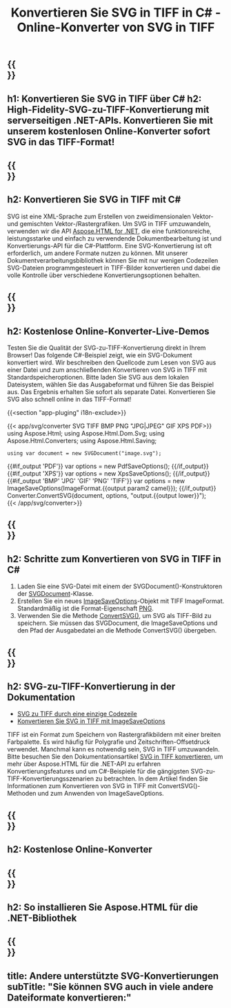 ﻿---
translation: true
template: /templates/_template-conversion-child.md
title: Konvertieren Sie SVG in TIFF in C# - Online-Konverter von SVG in TIFF
description: Konvertieren Sie SVG in C# in TIFF. Verwenden Sie einfach die Konverter-API innerhalb von ASP.NET oder einer beliebigen .NET-Anwendung. Probieren Sie den Online-SVG-zu-TIFF-Konverter kostenlos aus!
url: /net/conversion/svg-to-tiff/
family: html
platformtag: net
feature: conversion
informat: SVG
outformat: TIFF
otherformats: PDF XPS GIF JPEG PNG BMP
---

{{<section banner>}}
---
h1: Konvertieren Sie SVG in TIFF über C#
h2: High-Fidelity-SVG-zu-TIFF-Konvertierung mit serverseitigen .NET-APIs. Konvertieren Sie mit unserem kostenlosen Online-Konverter sofort SVG in das TIFF-Format!
---

{{<section overview>}}
---
h2: Konvertieren Sie SVG in TIFF mit C#
---

SVG ist eine XML-Sprache zum Erstellen von zweidimensionalen Vektor- und gemischten Vektor-/Rastergrafiken. Um SVG in TIFF umzuwandeln, verwenden wir die API [Aspose.HTML for .NET](https://products.aspose.com/html/net/), die eine funktionsreiche, leistungsstarke und einfach zu verwendende Dokumentbearbeitung ist und Konvertierungs-API für die C#-Plattform. Eine SVG-Konvertierung ist oft erforderlich, um andere Formate nutzen zu können. Mit unserer Dokumentverarbeitungsbibliothek können Sie mit nur wenigen Codezeilen SVG-Dateien programmgesteuert in TIFF-Bilder konvertieren und dabei die volle Kontrolle über verschiedene Konvertierungsoptionen behalten.

{{<section demos>}}
---
h2: Kostenlose Online-Konverter-Live-Demos
---

Testen Sie die Qualität der SVG-zu-TIFF-Konvertierung direkt in Ihrem Browser! Das folgende C#-Beispiel zeigt, wie ein SVG-Dokument konvertiert wird. Wir beschreiben den Quellcode zum Lesen von SVG aus einer Datei und zum anschließenden Konvertieren von SVG in TIFF mit Standardspeicheroptionen. Bitte laden Sie SVG aus dem lokalen Dateisystem, wählen Sie das Ausgabeformat und führen Sie das Beispiel aus. Das Ergebnis erhalten Sie sofort als separate Datei. Konvertieren Sie SVG also schnell online in das TIFF-Format!

{{<section "app-pluging" i18n-exclude>}}

{{< app/svg/converter SVG TIFF BMP PNG "JPG|JPEG" GIF XPS PDF>}}
using Aspose.Html;
using Aspose.Html.Dom.Svg;
using Aspose.Html.Converters;
using Aspose.Html.Saving;

    using var document = new SVGDocument("image.svg");
{{#if_output 'PDF'}}
    var options = new PdfSaveOptions();
{{/if_output}}
{{#if_output 'XPS'}}
    var options = new XpsSaveOptions();
{{/if_output}}
{{#if_output 'BMP' 'JPG' 'GIF' 'PNG' 'TIFF'}}
    var options = new ImageSaveOptions(ImageFormat.{{output param2 camel}});
{{/if_output}}
    Converter.ConvertSVG(document, options, "output.{{output lower}}");   
{{< /app/svg/converter>}}


{{<section steps>}}
---
h2: Schritte zum Konvertieren von SVG in TIFF in C#
---
1. Laden Sie eine SVG-Datei mit einem der SVGDocument()-Konstruktoren der [SVGDocument](https://apireference.aspose.com/html/net/aspose.html.dom.svg/svgdocument)-Klasse.
1. Erstellen Sie ein neues [ImageSaveOptions](https://apireference.aspose.com/html/net/aspose.html.saving/imagesaveoptions)-Objekt mit TIFF ImageFormat. Standardmäßig ist die Format-Eigenschaft [PNG](https://apireference.aspose.com/html/net/aspose.html.rendering.image/imageformat).
1. Verwenden Sie die Methode [ConvertSVG()](https://apireference.aspose.com/html/net/aspose.html.converters.converter/convertsvg/methods/3), um SVG als TIFF-Bild zu speichern. Sie müssen das SVGDocument, die ImageSaveOptions und den Pfad der Ausgabedatei an die Methode ConvertSVG() übergeben.




{{<section documentation>}}
---
h2: SVG-zu-TIFF-Konvertierung in der Dokumentation
---

  - <a href="https://docs.aspose.com/html/net/converting-between-formats/svg-to-tiff/#svg-to-tiff-durch-eine-einzelne-codezeile " target="_blank">SVG zu TIFF durch eine einzige Codezeile</a>
  - <a href="https://docs.aspose.com/html/net/converting-between-formats/svg-to-tiff/#convert-svg-to-tiff-using-imagesaveoptions" target="_blank" >Konvertieren Sie SVG in TIFF mit ImageSaveOptions</a>

TIFF ist ein Format zum Speichern von Rastergrafikbildern mit einer breiten Farbpalette. Es wird häufig für Polygrafie und Zeitschriften-Offsetdruck verwendet. Manchmal kann es notwendig sein, SVG in TIFF umzuwandeln. Bitte besuchen Sie den Dokumentationsartikel [SVG in TIFF konvertieren](https://docs.aspose.com/html/net/converting-between-formats/svg-to-tiff/), um mehr über Aspose.HTML für die .NET-API zu erfahren Konvertierungsfeatures und um C#-Beispiele für die gängigsten SVG-zu-TIFF-Konvertierungsszenarien zu betrachten. In dem Artikel finden Sie Informationen zum Konvertieren von SVG in TIFF mit ConvertSVG()-Methoden und zum Anwenden von ImageSaveOptions.

{{<section online-converters>}}
---
h2: Kostenlose Online-Konverter
---

{{<section get-started>}}
---
h2: So installieren Sie Aspose.HTML für die .NET-Bibliothek
---

{{<section other-conversions>}}
---
title: Andere unterstützte SVG-Konvertierungen
subTitle: "Sie können SVG auch in viele andere Dateiformate konvertieren:"
---